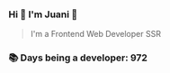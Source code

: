 ### Hi 👋 I&#39;m Juani 🦁

> I&#39;m a Frontend Web Developer SSR

### 📚 Days being a developer: 972
